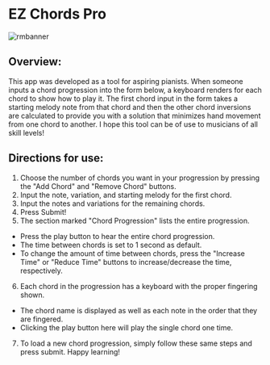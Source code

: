 # EZ Chords Pro
![rmbanner](https://github.com/jrussellrivers/myportfolio/blob/master/images/portfolio/ezchordspro.png)

## Overview:
This app was developed as a tool for aspiring pianists. When someone inputs a chord progression into the form below, a keyboard renders for each chord to show how to play it. The first chord input in the form takes a starting melody note from that chord and then the other chord inversions are calculated to provide you with a solution that minimizes hand movement from one chord to another. I hope this tool can be of use to musicians of all skill levels!

## Directions for use:
1. Choose the number of chords you want in your progression by pressing the "Add Chord" and "Remove Chord" buttons.
2. Input the note, variation, and starting melody for the first chord.
3. Input the notes and variations for the remaining chords.
4. Press Submit!
5. The section marked "Chord Progression" lists the entire progression.
  - Press the play button to hear the entire chord progression.
  - The time between chords is set to 1 second as default.
  - To change the amount of time between chords, press the "Increase Time" or "Reduce Time" buttons to increase/decrease the time, respectively.
6. Each chord in the progression has a keyboard with the proper fingering shown.
  - The chord name is displayed as well as each note in the order that they are fingered.
  - Clicking the play button here will play the single chord one time.
7. To load a new chord progression, simply follow these same steps and press submit. Happy learning!
